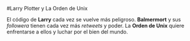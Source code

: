 #Larry Plotter y La Orden de Unix

El código de **Larry** cada vez se vuelve más peligroso. 
**Balmermort** y sus *followera* tienen cada vez más *retweets* y poder.
La **Orden de Unix** quiere enfrentarse a ellos y luchar por el bien del mundo.